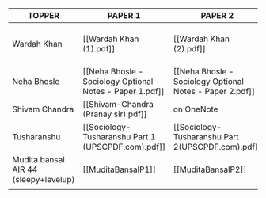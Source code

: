 
| **TOPPER**                            | **PAPER 1**                                               | **PAPER 2**                                              | **Utility**                                                           |
| ------------------------------------- | --------------------------------------------------------- | -------------------------------------------------------- | --------------------------------------------------------------------- |
| Wardah Khan                           | [[Wardah Khan (1).pdf]]                                   | [[Wardah Khan (2).pdf]]                                  | *understandable* content - into - body - concl format.                |
| Neha Bhosle                           | [[Neha Bhosle - Sociology Optional Notes - Paper 1.pdf]]  | [[Neha Bhosle - Sociology Optional Notes - Paper 2.pdf]] |                                                                       |
| Shivam Chandra                        | [[Shivam-Chandra (Pranay sir).pdf]]                       | on OneNote                                               |                                                                       |
| Tusharanshu                           | [[Sociology-Tusharanshu Part 1 (UPSCPDF.com).pdf]]        | [[Sociology-Tusharanshu Part 2(UPSCPDF.com).pdf]]        |                                                                       |
| Mudita bansal AIR 44 (sleepy+levelup) | [[MuditaBansalP1]]                                        | [[MuditaBansalP2]]                                       |                                                                       |
|                                       |                                                           |                                                          |                                                                       |
